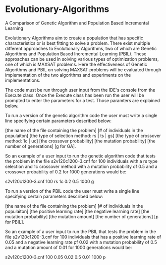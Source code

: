 # Evolutionary-Algorithms
A Comparison of Genetic Algorithm and Population Based Incremental Learning

Evolutionary Algorithms aim to create a population that has specific characteristics or is best fitting to solve a problem. There exist multiple different approaches to Evolutionary Algorithms, two of which are Genetic Algorithms and Population Based Incremental Learning (PBIL). These approaches can be used in solving various types of optimization problems, one of which is MAXSAT problems. Here the effectiveness of Genetic Algorithms and PBIL on solving MAXSAT problems will be evaluated through implementation of the two algorithms and experiments on the implementations. 

The code must be run through user input from the IDE's console from the Execute class. Once the Execute class has been run the user will be prompted to enter the parameters for a test.  Those paramters are explained below.  

To run a version of the genetic algorithm code the user must write a single line specifying certain parameters described below:

[the name of the file containing the problem] [# of individuals in the populaiton] [the type of selection method: rs | ts | gs] [the type of crossover method: 1c | uc] [the crossover probability] [the mutation probability] [the number of generations] [g for GA].

So an example of a user input to run the genetic algorithm code that tests the problem in the file s2v120c1200-3.cnf for 100 individuals with a rs type selection and 1c crossover method with a mutation probability of 0.5 and a crossover probability of 0.2 for 1000 generations would be:

s2v120c1200-3.cnf 100 rs 1c 0.2 0.5 1000 g


To run a version of the PBIL code the user must write a single line specifying certain parameters described below:

[the name of the file containing the problem] [# of individuals in the populaiton] [the positive learning rate] [the negative learning rate] [the mutation probability] [the mutation amount] [the number of generations] [p for PBIL].

So an example of a user input to run the PBIL that tests the problem in the file s2v120c1200-3.cnf for 100 individuals that has a positive learning rate of 0.05 and a negative learning rate pf 0.02 with a mutation probability of 0.5 and a mutation amount of 0.01 for 1000 generations would be:

s2v120c1200-3.cnf 100 0.05 0.02 0.5 0.01 1000 p
